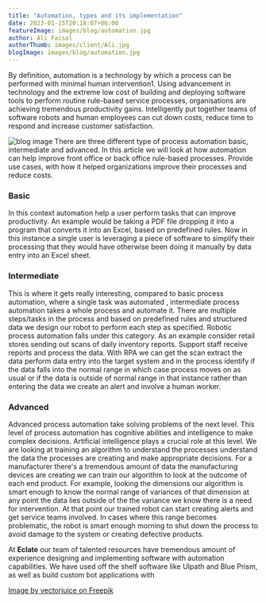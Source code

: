 ```yaml
---
title: "Automation, types and its implementation"
date: 2023-01-15T20:18:07+06:00
featureImage: images/blog/automation.jpg
author: Ali Faisal
authorThumb: images/client/Ali.jpg
blogImage: images/blog/automation.jpg
---
```


By definition, automation is a technology by which a process can be performed with minimal human intervention1.
Using advancement in technology and the extreme low cost of building and deploying software tools to perform routine rule-based service processes, organisations are achieving tremendous productivity gains. Intelligently put together teams of software robots and human employees can cut down costs, reduce time to respond and increase customer satisfaction.

![blog image](/images/blog/automation.jpg)
There are three different type of process automation basic, intermediate and advanced. In this article we will look at how automation can help improve front office or back office rule-based processes. Provide use cases, with how it helped organizations improve their processes and reduce costs.

### Basic
In this context automation help a user perform tasks that can improve productivity. An example would be taking a PDF file dropping it into a program that converts it into an Excel, based on predefined rules. Now in this instance a single user is leveraging a piece of software to simplify their processing that they would have otherwise been doing it manually by data entry into an Excel sheet.

### Intermediate
This is where it gets really interesting, compared to basic process automation, where a single task was automated , intermediate process automation takes a whole process and automate it. There are multiple steps/tasks in the process and based on predefined rules and structured data we design our robot to perform each step as specified.
Robotic process automation falls under this category.
As an example consider retail stores sending out scans of daily inventory reports. Support staff receive reports and process the data. With RPA we can get the scan extract the data perform data entry into the target system and in the process identify if the data falls into the normal range in which case process moves on as usual or if the data is outside of normal range in that instance rather than entering the data we create an alert and involve a human worker.
### Advanced
Advanced process automation take solving problems of the next level. This level of process automation has cognitive abilities and intelligence to make complex decisions. Artificial intelligence plays a crucial role at this level. We are looking at training an algorithm to understand the processes understand the data the processes are creating and make appropriate decisions.
For a manufacturer there's a tremendous amount of data the manufacturing devices are creating we can train our algorithm to look at the outcome of each end product. For example, looking the dimensions our algorithm is smart enough to know the normal range of variances of that dimension at any point the data lies outside of the the variance we know there is a need for intervention. At that point our trained robot can start creating alerts and get service teams involved. In cases where this range becomes problematic, the robot is smart enough morning to shut down the process to avoid damage to the system or creating defective products.

At __Eclate__ our team of talented resources have tremendous amount of experience designing and implementing software with automation capabilities. We have used off the shelf software like UIpath and Blue Prism, as well as build custom bot applications with 


[Image by vectorjuice on Freepik](https://www.freepik.com/free-vector/workforce-organization-management_12085341.htm#query=automation&position=2&from_view=search&track=sph "Image by vectorjuice on Freepik")
